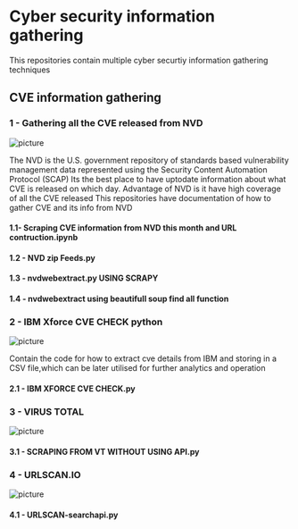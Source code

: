 # Cyber security information gathering
This repositories contain multiple cyber securtiy information gathering techniques
## CVE information gathering
### 1 - Gathering all the CVE released from NVD
![picture](https://nvd.nist.gov/NVD/media/images/visualizations/NVD-logo-carousel.png?ext=.png)

The NVD is the U.S. government repository of standards based vulnerability management data represented using the Security Content Automation Protocol (SCAP)
Its the best place to have uptodate information about what CVE is released on which day.
Advantage of NVD is it have high coverage of all the CVE released
This repositories have documentation of how to gather CVE and its info from NVD

#### 1.1- Scraping CVE information from NVD this month and URL contruction.ipynb

#### 1.2 - NVD zip Feeds.py 

#### 1.3 - nvdwebextract.py USING SCRAPY

#### 1.4 - nvdwebextract using beautifull soup find all function

### 2 - IBM Xforce CVE CHECK python
![picture](https://www.cisco.com/c/dam/m/en_us/products/security/technical-alliance-partners/core/img/partners/ibm-security.png)

Contain the code for how to extract cve details from IBM and storing in a CSV file,which can be later utilised for further analytics and operation

#### 2.1 - IBM XFORCE CVE CHECK.py

### 3 - VIRUS TOTAL
![picture](https://upload.wikimedia.org/wikipedia/en/a/a9/VirusTotal_Screenshot.jpg)

#### 3.1 - SCRAPING FROM VT WITHOUT USING API.py

### 4 - URLSCAN.IO
![picture](https://www.google.com/url?sa=i&source=images&cd=&cad=rja&uact=8&ved=2ahUKEwjv-9-R1fTmAhVCJHIKHd02AkEQjRx6BAgBEAQ&url=https%3A%2F%2Fsecuritytrails.com%2Fblog%2Furlscan-io-best-way-to-scan-any-website&psig=AOvVaw2DVc8a1e3R4TZzpEgZnIFq&ust=1578595297456859)

#### 4.1 - URLSCAN-searchapi.py
